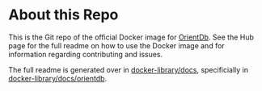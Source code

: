 # About this Repo

This is the Git repo of the official Docker image for [OrientDb](https://hub.docker.com/r/orientdb/orientdb/). See the
Hub page for the full readme on how to use the Docker image and for information
regarding contributing and issues.

The full readme is generated over in [docker-library/docs](https://github.com/docker-library/docs),
specificially in [docker-library/docs/orientdb](https://github.com/docker-library/docs/tree/master/orientdb).

